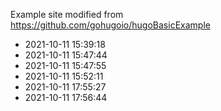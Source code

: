 Example site modified from https://github.com/gohugoio/hugoBasicExample
* 2021-10-11 15:39:18
* 2021-10-11 15:47:44
* 2021-10-11 15:47:55
* 2021-10-11 15:52:11
* 2021-10-11 17:55:27
* 2021-10-11 17:56:44